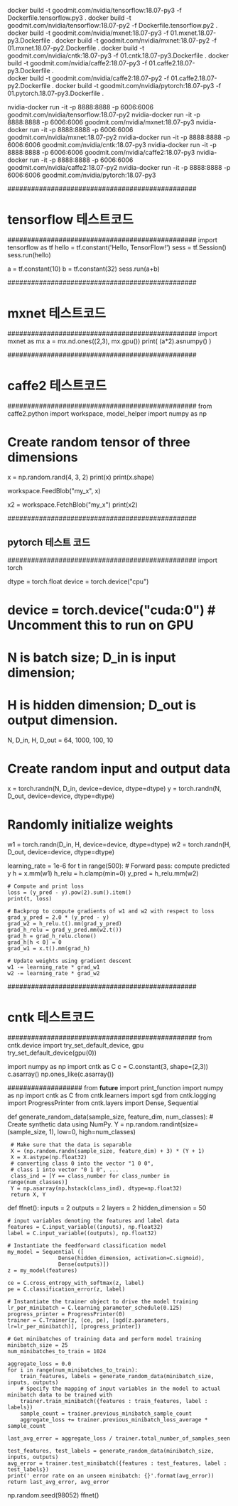 docker build  -t goodmit.com/nvidia/tensorflow:18.07-py3   -f Dockerfile.tensorflow.py3   .
docker build  -t goodmit.com/nvidia/tensorflow:18.07-py2   -f Dockerfile.tensorflow.py2   .
docker build  -t goodmit.com/nvidia/mxnet:18.07-py3        -f 01.mxnet.18.07-py3.Dockerfile .
docker build  -t goodmit.com/nvidia/mxnet:18.07-py2        -f 01.mxnet.18.07-py2.Dockerfile .
docker build  -t goodmit.com/nvidia/cntk:18.07-py3         -f 01.cntk.18.07-py3.Dockerfile .
docker build  -t goodmit.com/nvidia/caffe2:18.07-py3       -f 01.caffe2.18.07-py3.Dockerfile .  
docker build  -t goodmit.com/nvidia/caffe2:18.07-py2       -f 01.caffe2.18.07-py2.Dockerfile .
docker build  -t goodmit.com/nvidia/pytorch:18.07-py3      -f 01.pytorch.18.07-py3.Dockerfile .           


nvidia-docker run -it -p 8888:8888 -p 6006:6006 goodmit.com/nvidia/tensorflow:18.07-py2
nvidia-docker run -it -p 8888:8888 -p 6006:6006 goodmit.com/nvidia/mxnet:18.07-py3
nvidia-docker run -it -p 8888:8888 -p 6006:6006 goodmit.com/nvidia/mxnet:18.07-py2
nvidia-docker run -it -p 8888:8888 -p 6006:6006 goodmit.com/nvidia/cntk:18.07-py3
nvidia-docker run -it -p 8888:8888 -p 6006:6006 goodmit.com/nvidia/caffe2:18.07-py3
nvidia-docker run -it -p 8888:8888 -p 6006:6006 goodmit.com/nvidia/caffe2:18.07-py2
nvidia-docker run -it -p 8888:8888 -p 6006:6006 goodmit.com/nvidia/pytorch:18.07-py3

################################################
# tensorflow 테스트코드
################################################
import tensorflow as tf
hello = tf.constant('Hello, TensorFlow!')
sess = tf.Session()
sess.run(hello)

a = tf.constant(10)
b = tf.constant(32)
sess.run(a+b)

################################################
# mxnet 테스트코드
################################################
import mxnet as mx
a = mx.nd.ones((2,3), mx.gpu())
print(  (a*2).asnumpy() )

################################################
# caffe2 테스트코드
################################################
from caffe2.python import workspace, model_helper
import numpy as np
# Create random tensor of three dimensions
x = np.random.rand(4, 3, 2)
print(x)
print(x.shape)

workspace.FeedBlob("my_x", x)

x2 = workspace.FetchBlob("my_x")
print(x2)


################################################
## pytorch 테스트 코드 
################################################
import torch

dtype = torch.float
device = torch.device("cpu")
# device = torch.device("cuda:0") # Uncomment this to run on GPU

# N is batch size; D_in is input dimension;
# H is hidden dimension; D_out is output dimension.
N, D_in, H, D_out = 64, 1000, 100, 10

# Create random input and output data
x = torch.randn(N, D_in, device=device, dtype=dtype)
y = torch.randn(N, D_out, device=device, dtype=dtype)

# Randomly initialize weights
w1 = torch.randn(D_in, H, device=device, dtype=dtype)
w2 = torch.randn(H, D_out, device=device, dtype=dtype)

learning_rate = 1e-6
for t in range(500):
    # Forward pass: compute predicted y
    h = x.mm(w1)
    h_relu = h.clamp(min=0)
    y_pred = h_relu.mm(w2)

    # Compute and print loss
    loss = (y_pred - y).pow(2).sum().item()
    print(t, loss)

    # Backprop to compute gradients of w1 and w2 with respect to loss
    grad_y_pred = 2.0 * (y_pred - y)
    grad_w2 = h_relu.t().mm(grad_y_pred)
    grad_h_relu = grad_y_pred.mm(w2.t())
    grad_h = grad_h_relu.clone()
    grad_h[h < 0] = 0
    grad_w1 = x.t().mm(grad_h)

    # Update weights using gradient descent
    w1 -= learning_rate * grad_w1
    w2 -= learning_rate * grad_w2

################################################
# cntk 테스트코드
################################################
from cntk.device import try_set_default_device, gpu
try_set_default_device(gpu(0))

import numpy as np
import cntk as C
c = C.constant(3, shape=(2,3))
c.asarray()
np.ones_like(c.asarray())

###################
from __future__ import print_function
import numpy as np
import cntk as C
from cntk.learners import sgd
from cntk.logging import ProgressPrinter
from cntk.layers import Dense, Sequential

def generate_random_data(sample_size, feature_dim, num_classes):
     # Create synthetic data using NumPy.
     Y = np.random.randint(size=(sample_size, 1), low=0, high=num_classes)

     # Make sure that the data is separable
     X = (np.random.randn(sample_size, feature_dim) + 3) * (Y + 1)
     X = X.astype(np.float32)
     # converting class 0 into the vector "1 0 0",
     # class 1 into vector "0 1 0", ...
     class_ind = [Y == class_number for class_number in range(num_classes)]
     Y = np.asarray(np.hstack(class_ind), dtype=np.float32)
     return X, Y

def ffnet():
    inputs = 2
    outputs = 2
    layers = 2
    hidden_dimension = 50

    # input variables denoting the features and label data
    features = C.input_variable((inputs), np.float32)
    label = C.input_variable((outputs), np.float32)

    # Instantiate the feedforward classification model
    my_model = Sequential ([
                    Dense(hidden_dimension, activation=C.sigmoid),
                    Dense(outputs)])
    z = my_model(features)

    ce = C.cross_entropy_with_softmax(z, label)
    pe = C.classification_error(z, label)

    # Instantiate the trainer object to drive the model training
    lr_per_minibatch = C.learning_parameter_schedule(0.125)
    progress_printer = ProgressPrinter(0)
    trainer = C.Trainer(z, (ce, pe), [sgd(z.parameters, lr=lr_per_minibatch)], [progress_printer])

    # Get minibatches of training data and perform model training
    minibatch_size = 25
    num_minibatches_to_train = 1024

    aggregate_loss = 0.0
    for i in range(num_minibatches_to_train):
        train_features, labels = generate_random_data(minibatch_size, inputs, outputs)
        # Specify the mapping of input variables in the model to actual minibatch data to be trained with
        trainer.train_minibatch({features : train_features, label : labels})
        sample_count = trainer.previous_minibatch_sample_count
        aggregate_loss += trainer.previous_minibatch_loss_average * sample_count

    last_avg_error = aggregate_loss / trainer.total_number_of_samples_seen

    test_features, test_labels = generate_random_data(minibatch_size, inputs, outputs)
    avg_error = trainer.test_minibatch({features : test_features, label : test_labels})
    print(' error rate on an unseen minibatch: {}'.format(avg_error))
    return last_avg_error, avg_error

np.random.seed(98052)
ffnet()
